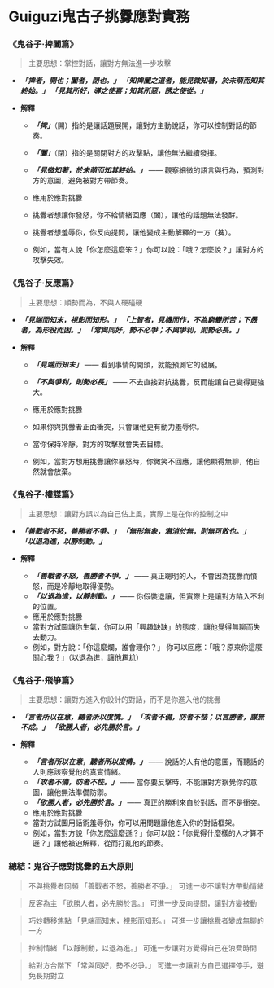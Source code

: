 # Guiguzi鬼古子挑釁應對實務
### 《鬼谷子·捭闔篇》
> 主要思想：掌控對話，讓對方無法進一步攻擊

- ***「捭者，開也；闔者，閉也。」 「知捭闔之道者，能見微知著，於未萌而知其終始。」 「見其所好，導之使喜；知其所惡，誘之使從。」***

- **解釋**

  - ***「捭」***（開）指的是讓話題展開，讓對方主動說話，你可以控制對話的節奏。
  - ***「闔」***（閉）指的是關閉對方的攻擊點，讓他無法繼續發揮。
  - ***「見微知著，於未萌而知其終始。」*** —— 觀察細微的語言與行為，預測對方的意圖，避免被對方帶節奏。
  - 應用於應對挑釁

  - 挑釁者想讓你發怒，你不給情緒回應（闔），讓他的話題無法發酵。
  - 挑釁者想羞辱你，你反向提問，讓他變成主動解釋的一方（捭）。
  - 例如，當有人說「你怎麼這麼笨？」你可以說：「哦？怎麼說？」讓對方的攻擊失效。
### 《鬼谷子·反應篇》
> 主要思想：順勢而為，不與人硬碰硬

- ***「見端而知末，視影而知形。」 「上智者，見機而作，不為窮變所苦；下愚者，為形役而困。」 「常與同好，勢不必爭；不與爭利，則勢必長。」***

- **解釋**

  - ***「見端而知末」*** —— 看到事情的開頭，就能預測它的發展。
  - ***「不與爭利，則勢必長」*** —— 不去直接對抗挑釁，反而能讓自己變得更強大。
  -  應用於應對挑釁

  - 如果你與挑釁者正面衝突，只會讓他更有動力羞辱你。
  - 當你保持冷靜，對方的攻擊就會失去目標。
  - 例如，當對方想用挑釁讓你暴怒時，你微笑不回應，讓他顯得無聊，他自然就會放棄。

### 《鬼谷子·權謀篇》
> 主要思想：讓對方誤以為自己佔上風，實際上是在你的控制之中

- ***「善戰者不怒，善勝者不爭。」 「無形無象，潛消於無，則無可敗也。」 「以退為進，以靜制動。」***

- **解釋**

  - ***「善戰者不怒，善勝者不爭。」*** —— 真正聰明的人，不會因為挑釁而憤怒，而是冷靜地取得優勢。
  - ***「以退為進，以靜制動。」*** —— 你假裝退讓，但實際上是讓對方陷入不利的位置。
  -  應用於應對挑釁
  - 當對方試圖讓你生氣，你可以用「興趣缺缺」的態度，讓他覺得無聊而失去動力。
  - 例如，對方說：「你這麼爛，誰會理你？」 你可以回應：「哦？原來你這麼關心我？」（以退為進，讓他尷尬）
### 《鬼谷子·飛箏篇》
> 主要思想：讓對方進入你設計的對話，而不是你進入他的挑釁

- ***「言者所以在意，聽者所以度情。」 「攻者不備，防者不怯；以言勝者，謀無不成。」 「欲勝人者，必先勝於言。」***

- **解釋**

  - ***「言者所以在意，聽者所以度情。」*** —— 說話的人有他的意圖，而聽話的人則應該察覺他的真實情緒。
  - ***「攻者不備，防者不怯。」*** —— 當你要反擊時，不能讓對方察覺你的意圖，讓他無法準備防禦。
  - ***「欲勝人者，必先勝於言。」*** —— 真正的勝利來自於對話，而不是衝突。
  - 應用於應對挑釁
  - 當對方試圖用話術羞辱你，你可以用問題讓他進入你的對話框架。
  - 例如，當對方說「你怎麼這麼遜？」你可以說：「你覺得什麼樣的人才算不遜？」讓他被迫解釋，從而打亂他的節奏。


### 總結：鬼谷子應對挑釁的五大原則

> 不與挑釁者同頻	「善戰者不怒，善勝者不爭。」	可進一步不讓對方帶動情緒

> 反客為主	「欲勝人者，必先勝於言。」	可進一步反向提問，讓對方變被動

> 巧妙轉移焦點	「見端而知末，視影而知形。」	可進一步讓挑釁者變成無聊的一方

> 控制情緒	「以靜制動，以退為進。」	可進一步讓對方覺得自己在浪費時間

> 給對方台階下	「常與同好，勢不必爭。」	可進一步讓對方自己選擇停手，避免長期對立


